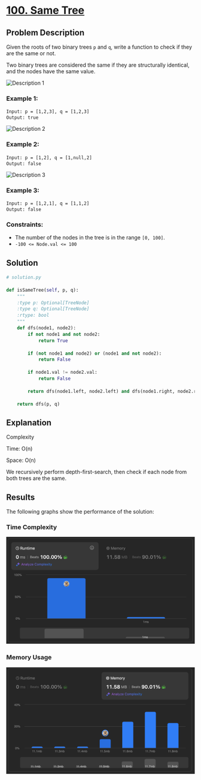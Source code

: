 # [100. Same Tree](https://leetcode.com/problems/same-tree/description/)


## Problem Description

Given the roots of two binary trees `p` and `q`, write a function to check if they are the same or not.

Two binary trees are considered the same if they are structurally identical, and the nodes have the same value.

![Description 1](./desc1.jpg)

### Example 1:
```plaintext
Input: p = [1,2,3], q = [1,2,3]
Output: true

```
![Description 2](./desc2.jpg)

### Example 2:
```plaintext
Input: p = [1,2], q = [1,null,2]
Output: false
```
![Description 3](./desc3.jpg)

### Example 3:
```plaintext
Input: p = [1,2,1], q = [1,1,2]
Output: false
```

### Constraints:
- The number of the nodes in the tree is in the range `[0, 100]`.
- `-100 <= Node.val <= 100`


## Solution

```python
# solution.py

def isSameTree(self, p, q):
    """
    :type p: Optional[TreeNode]
    :type q: Optional[TreeNode]
    :rtype: bool
    """
    def dfs(node1, node2):
        if not node1 and not node2:
            return True
        
        if (not node1 and node2) or (node1 and not node2):
            return False
        
        if node1.val != node2.val:
            return False
        
        return dfs(node1.left, node2.left) and dfs(node1.right, node2.right)

    return dfs(p, q)
```

## Explanation
Complexity

Time: O(n)

Space: O(n)

We recursively perform depth-first-search, then check if each node from both trees are the same.

## Results

The following graphs show the performance of the solution:

### Time Complexity
![Time Complexity](./time.png)

### Memory Usage
![Memory Usage](./space.png)